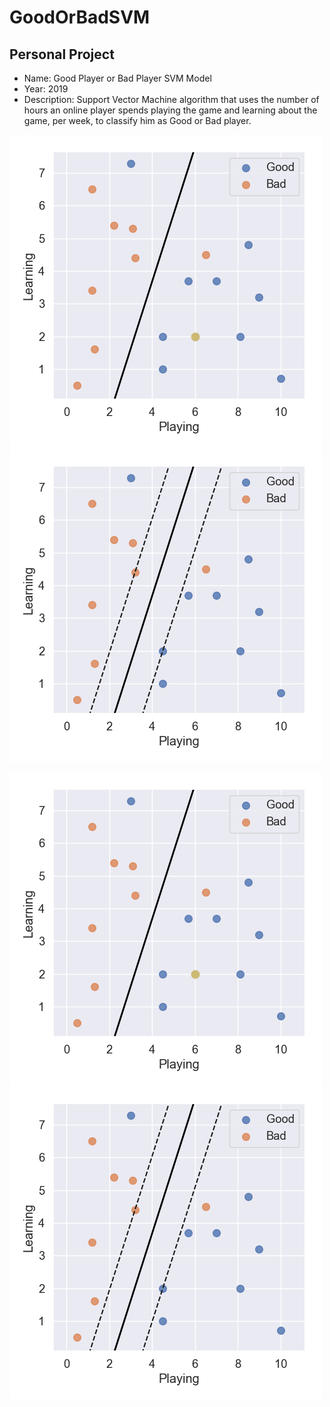 # GoodOrBadSVM

Personal Project
--------

- Name: Good Player or Bad Player SVM Model
- Year: 2019
- Description: Support Vector Machine algorithm that uses the number of hours an online player spends playing the game and learning about the game, per week, to classify him as Good or Bad player.

![alt text](https://github.com/filipenovais/GoodOrBadSVM/blob/master/SVM_Classification.png)
![alt text](https://github.com/filipenovais/GoodOrBadSVM/blob/master/SVM_Hyperplane.png)

![alt-text-1](https://github.com/filipenovais/GoodOrBadSVM/blob/master/SVM_Classification.png) ![alt-text-2](https://github.com/filipenovais/GoodOrBadSVM/blob/master/SVM_Hyperplane.png)

